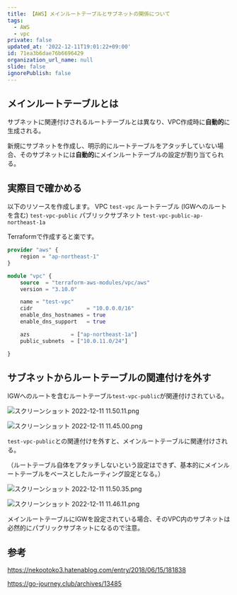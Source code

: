 ```yaml
---
title: 【AWS】メインルートテーブルとサブネットの関係について
tags:
  - AWS
  - vpc
private: false
updated_at: '2022-12-11T19:01:22+09:00'
id: 71ea3b6dae76b6696429
organization_url_name: null
slide: false
ignorePublish: false
---
```

## メインルートテーブルとは
サブネットに関連付けされるルートテーブルとは異なり、VPC作成時に**自動的**に生成される。

新規にサブネットを作成し、明示的にルートテーブルをアタッチしていない場合、そのサブネットには**自動的**にメインルートテーブルの設定が割り当てられる。

## 実際目で確かめる
以下のリソースを作成します。
VPC
`test-vpc`
ルートテーブル (IGWへのルートを含む)
`test-vpc-public`
パブリックサブネット
`test-vpc-public-ap-northeast-1a`

Terraformで作成すると楽です。

```tf
provider "aws" {
    region = "ap-northeast-1"
}

module "vpc" {
    source  = "terraform-aws-modules/vpc/aws"
    version = "3.10.0"

    name = "test-vpc"
    cidr                 = "10.0.0.0/16"
    enable_dns_hostnames = true
    enable_dns_support   = true

    azs             = ["ap-northeast-1a"]
    public_subnets  = ["10.0.11.0/24"]

}

```


## サブネットからルートテーブルの関連付けを外す

IGWへのルートを含むルートテーブル`test-vpc-public`が関連付けされている。

![スクリーンショット 2022-12-11 11.50.11.png](https://qiita-image-store.s3.ap-northeast-1.amazonaws.com/0/689205/36d23495-12a1-eb9b-7834-4622081c00e8.png)

![スクリーンショット 2022-12-11 11.45.00.png](https://qiita-image-store.s3.ap-northeast-1.amazonaws.com/0/689205/03dc3cfa-f38d-917f-aecb-7397f3c60bd4.png)

`test-vpc-public`との関連付けを外すと、メインルートテーブルに関連付けされる。

（ルートテーブル自体をアタッチしないという設定はできず、基本的にメインルートテーブルをベースとしたルーティング設定となる。）

![スクリーンショット 2022-12-11 11.50.35.png](https://qiita-image-store.s3.ap-northeast-1.amazonaws.com/0/689205/788fd8f2-5671-21fa-b1ff-984b953cc8ec.png)

![スクリーンショット 2022-12-11 11.46.11.png](https://qiita-image-store.s3.ap-northeast-1.amazonaws.com/0/689205/8f96b2d1-2f68-a9cb-f1e4-6381ae4eb072.png)

メインルートテーブルにIGWを設定されている場合、そのVPC内のサブネットは必然的にパブリックサブネットになるので注意。

## 参考
https://nekootoko3.hatenablog.com/entry/2018/06/15/181838

https://go-journey.club/archives/13485
